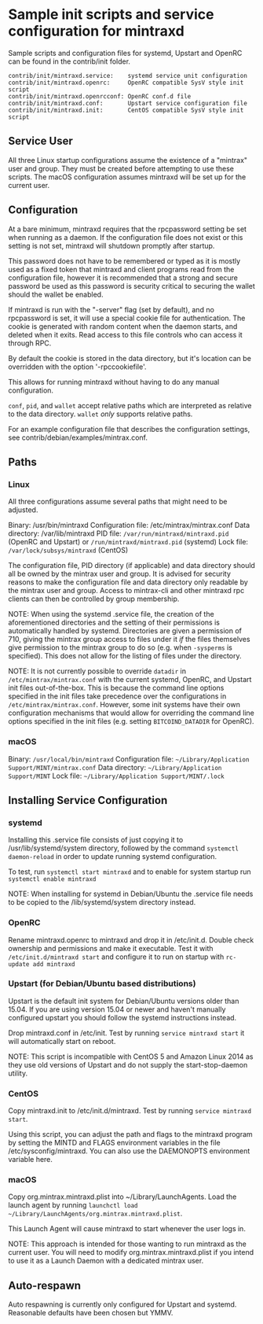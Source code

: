 Sample init scripts and service configuration for mintraxd
==========================================================

Sample scripts and configuration files for systemd, Upstart and OpenRC
can be found in the contrib/init folder.

    contrib/init/mintraxd.service:    systemd service unit configuration
    contrib/init/mintraxd.openrc:     OpenRC compatible SysV style init script
    contrib/init/mintraxd.openrcconf: OpenRC conf.d file
    contrib/init/mintraxd.conf:       Upstart service configuration file
    contrib/init/mintraxd.init:       CentOS compatible SysV style init script

Service User
---------------------------------

All three Linux startup configurations assume the existence of a "mintrax" user
and group.  They must be created before attempting to use these scripts.
The macOS configuration assumes mintraxd will be set up for the current user.

Configuration
---------------------------------

At a bare minimum, mintraxd requires that the rpcpassword setting be set
when running as a daemon.  If the configuration file does not exist or this
setting is not set, mintraxd will shutdown promptly after startup.

This password does not have to be remembered or typed as it is mostly used
as a fixed token that mintraxd and client programs read from the configuration
file, however it is recommended that a strong and secure password be used
as this password is security critical to securing the wallet should the
wallet be enabled.

If mintraxd is run with the "-server" flag (set by default), and no rpcpassword is set,
it will use a special cookie file for authentication. The cookie is generated with random
content when the daemon starts, and deleted when it exits. Read access to this file
controls who can access it through RPC.

By default the cookie is stored in the data directory, but it's location can be overridden
with the option '-rpccookiefile'.

This allows for running mintraxd without having to do any manual configuration.

`conf`, `pid`, and `wallet` accept relative paths which are interpreted as
relative to the data directory. `wallet` *only* supports relative paths.

For an example configuration file that describes the configuration settings,
see contrib/debian/examples/mintrax.conf.

Paths
---------------------------------

### Linux

All three configurations assume several paths that might need to be adjusted.

Binary:              /usr/bin/mintraxd
Configuration file:  /etc/mintrax/mintrax.conf
Data directory:      /var/lib/mintraxd
PID file:            `/var/run/mintraxd/mintraxd.pid` (OpenRC and Upstart) or `/run/mintraxd/mintraxd.pid` (systemd)
Lock file:           `/var/lock/subsys/mintraxd` (CentOS)

The configuration file, PID directory (if applicable) and data directory
should all be owned by the mintrax user and group.  It is advised for security
reasons to make the configuration file and data directory only readable by the
mintrax user and group.  Access to mintrax-cli and other mintraxd rpc clients
can then be controlled by group membership.

NOTE: When using the systemd .service file, the creation of the aforementioned
directories and the setting of their permissions is automatically handled by
systemd. Directories are given a permission of 710, giving the mintrax group
access to files under it _if_ the files themselves give permission to the
mintrax group to do so (e.g. when `-sysperms` is specified). This does not allow
for the listing of files under the directory.

NOTE: It is not currently possible to override `datadir` in
`/etc/mintrax/mintrax.conf` with the current systemd, OpenRC, and Upstart init
files out-of-the-box. This is because the command line options specified in the
init files take precedence over the configurations in
`/etc/mintrax/mintrax.conf`. However, some init systems have their own
configuration mechanisms that would allow for overriding the command line
options specified in the init files (e.g. setting `BITCOIND_DATADIR` for
OpenRC).

### macOS

Binary:              `/usr/local/bin/mintraxd`
Configuration file:  `~/Library/Application Support/MINT/mintrax.conf`
Data directory:      `~/Library/Application Support/MINT`
Lock file:           `~/Library/Application Support/MINT/.lock`

Installing Service Configuration
-----------------------------------

### systemd

Installing this .service file consists of just copying it to
/usr/lib/systemd/system directory, followed by the command
`systemctl daemon-reload` in order to update running systemd configuration.

To test, run `systemctl start mintraxd` and to enable for system startup run
`systemctl enable mintraxd`

NOTE: When installing for systemd in Debian/Ubuntu the .service file needs to be copied to the /lib/systemd/system directory instead.

### OpenRC

Rename mintraxd.openrc to mintraxd and drop it in /etc/init.d.  Double
check ownership and permissions and make it executable.  Test it with
`/etc/init.d/mintraxd start` and configure it to run on startup with
`rc-update add mintraxd`

### Upstart (for Debian/Ubuntu based distributions)

Upstart is the default init system for Debian/Ubuntu versions older than 15.04. If you are using version 15.04 or newer and haven't manually configured upstart you should follow the systemd instructions instead.

Drop mintraxd.conf in /etc/init.  Test by running `service mintraxd start`
it will automatically start on reboot.

NOTE: This script is incompatible with CentOS 5 and Amazon Linux 2014 as they
use old versions of Upstart and do not supply the start-stop-daemon utility.

### CentOS

Copy mintraxd.init to /etc/init.d/mintraxd. Test by running `service mintraxd start`.

Using this script, you can adjust the path and flags to the mintraxd program by
setting the MINTD and FLAGS environment variables in the file
/etc/sysconfig/mintraxd. You can also use the DAEMONOPTS environment variable here.

### macOS

Copy org.mintrax.mintraxd.plist into ~/Library/LaunchAgents. Load the launch agent by
running `launchctl load ~/Library/LaunchAgents/org.mintrax.mintraxd.plist`.

This Launch Agent will cause mintraxd to start whenever the user logs in.

NOTE: This approach is intended for those wanting to run mintraxd as the current user.
You will need to modify org.mintrax.mintraxd.plist if you intend to use it as a
Launch Daemon with a dedicated mintrax user.

Auto-respawn
-----------------------------------

Auto respawning is currently only configured for Upstart and systemd.
Reasonable defaults have been chosen but YMMV.
